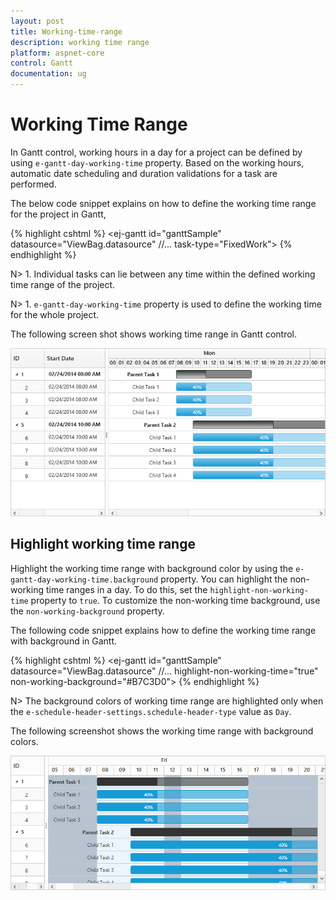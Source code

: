 ```yaml
---
layout: post
title: Working-time-range
description: working time range
platform: aspnet-core
control: Gantt
documentation: ug
---
```


# Working Time Range

In Gantt control, working hours in a day for a project can be defined by using `e-gantt-day-working-time` property. Based on the working hours, automatic date scheduling and duration validations for a task are performed.

The below code snippet explains on how to define the working time range for the project in Gantt,

{% highlight cshtml %}
    <ej-gantt id="ganttSample" datasource="ViewBag.datasource"
        //...
        task-type="FixedWork">
        <e-gantt-day-working-time-collection>
            <e-gantt-day-working-time from="08:00 AM" to="12:00 PM"></e-gantt-day-working-time>
            <e-gantt-day-working-time from="01:00 PM" to="05:00 PM"></e-gantt-day-working-time>
        </e-gantt-day-working-time-collection>
    </ejGantt>
{% endhighlight %}

N> 1. Individual tasks can lie between any time within the defined working time range of the project.

N> 1. `e-gantt-day-working-time` property is used to define the working time for the whole project.

The following screen shot shows working time range in Gantt control. 

![](Working-time-range_images/Working-time-range_img1.png)

## Highlight working time range

Highlight the working time range with background color by using the `e-gantt-day-working-time.background` property. You can highlight the non-working time ranges in a day. To do this, set the `highlight-non-working-time` property to `true`. To customize the non-working time background, use the `non-working-background` property.

The following code snippet explains how to define the working time range with background in Gantt.

{% highlight cshtml %}
    <ej-gantt id="ganttSample" datasource="ViewBag.datasource"
        //...
		highlight-non-working-time="true"
        non-working-background="#B7C3D0">
         <e-gantt-day-working-time-collection>
            <e-gantt-day-working-time from="08:00 AM" to="12:00 PM" background="#EBF5FB"></e-gantt-day-working-time>
            <e-gantt-day-working-time from="01:00 PM" to="05:00 PM" background="#EBF5FB"></e-gantt-day-working-time>
        </e-gantt-day-working-time-collection>
    </ejGantt>
{% endhighlight %}

N> The background colors of working time range are highlighted only when the `e-schedule-header-settings.schedule-header-type` value as `Day`.

The following screenshot shows the working time range with background colors.

![](Working-time-range_images/Working-time-range_img2.png)